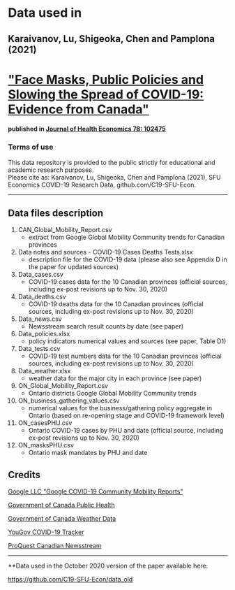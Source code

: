# Data used in 
## Karaivanov, Lu, Shigeoka, Chen and Pamplona (2021)  
# ["Face Masks, Public Policies and Slowing the Spread of COVID-19: Evidence from Canada"](https://www.medrxiv.org/content/10.1101/2020.09.24.20201178v3.full.pdf) 
#### published in [Journal of Health Economics 78: 102475](https://doi.org/10.1016/j.jhealeco.2021.102475)
### Terms of use
This data repository is provided to the public strictly for educational and academic research purposes.  
Please cite as: Karaivanov, Lu, Shigeoka, Chen and Pamplona (2021), SFU Economics COVID-19 Research Data, github.com/C19-SFU-Econ.

----------------------------------------
## Data files description
1. CAN_Global_Mobility_Report.csv
    - extract from Google Global Mobility Community trends for Canadian provinces
2. Data notes and sources - COVID-19 Cases Deaths Tests.xlsx
    - description file for the COVID-19 data (please also see Appendix D in the paper for updated sources)
3. Data_cases.csv
    - COVID-19 cases data for the 10 Canadian provinces (official sources, including ex-post revisions up to Nov. 30, 2020)  
4. Data_deaths.csv                                               
    - COVID-19 deaths data for the 10 Canadian provinces (official sources, including ex-post revisions up to Nov. 30, 2020)  
5. Data_news.csv                                                 
    - Newsstream search result counts by date (see paper)  
6. Data_policies.xlsx                                            
    - policy indicators numerical values and sources (see paper, Table D1)  
7. Data_tests.csv                                                
    - COVID-19 test numbers data for the 10 Canadian provinces (official sources, including ex-post revisions up to Nov. 30, 2020)  
8. Data_weather.xlsx                                             
    - weather data for the major city in each province (see paper)  
9. ON_Global_Mobility_Report.csv                                 
    - Ontario districts Google Global Mobility Community trends    
10. ON_business_gathering_values.csv
    - numerical values for the business/gathering policy aggregate in Ontario (based on re-opening stage and COVID-19 framework level)
11. ON_casesPHU.csv                                               
    - Ontario COVID-19 cases by PHU and date (official source, including ex-post revisions up to Nov. 30, 2020)
12. ON_masksPHU.csv                                               
    - Ontario mask mandates by PHU and date  


Credits
--------
[Google LLC "Google COVID-19 Community Mobility Reports"](https://www.google.com/covid19/mobility/)

[Government of Canada Public Health](https://www.canada.ca/en/public-health/services/diseases/2019-novel-coronavirus-infection.html)

[Government of Canada Weather Data](https://climate.weather.gc.ca/historical_data/search_historic_data_e.html)

[YouGov COVID-19 Tracker](https://github.com/YouGov-Data/covid-19-tracker)

[ProQuest Canadian Newsstream](https://about.proquest.com/products-services/canadian_newsstand.html)

---------------------------------------------------------
**Data used in the October 2020 version of the paper available here:

https://github.com/C19-SFU-Econ/data_old
